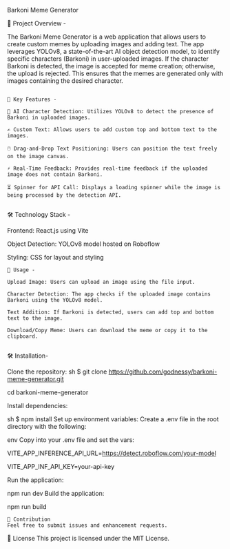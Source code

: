 Barkoni Meme Generator

🌟 Project Overview - 

The Barkoni Meme Generator is a web application that allows users to create custom memes by uploading images and adding text. The app leverages YOLOv8, a state-of-the-art AI object detection model, to identify specific characters (Barkoni) in user-uploaded images. If the character Barkoni is detected, the image is accepted for meme creation; otherwise, the upload is rejected. This ensures that the memes are generated only with images containing the desired character.
~~~~~~~~~~~~~~~~~~~~~~~~~~~~~~~

🔑 Key Features -

🧠 AI Character Detection: Utilizes YOLOv8 to detect the presence of Barkoni in uploaded images.

✍️ Custom Text: Allows users to add custom top and bottom text to the images.

🖱️ Drag-and-Drop Text Positioning: Users can position the text freely on the image canvas.

⚡ Real-Time Feedback: Provides real-time feedback if the uploaded image does not contain Barkoni.

⏳ Spinner for API Call: Displays a loading spinner while the image is being processed by the detection API.


~~~~~~~~~~~~~~~~~~~~~~~~~~~~~~~
🛠️ Technology Stack -

Frontend: React.js using Vite

Object Detection: YOLOv8 model hosted on Roboflow

Styling: CSS for layout and styling


~~~~~~~~~~~~~~~~~~~~~~~~~~~~~~~
🚀 Usage -

Upload Image: Users can upload an image using the file input.

Character Detection: The app checks if the uploaded image contains Barkoni using the YOLOv8 model.

Text Addition: If Barkoni is detected, users can add top and bottom text to the image.

Download/Copy Meme: Users can download the meme or copy it to the clipboard.


~~~~~~~~~~~~~~~~~~~~~~~~~~~~~~~
🛠️ Installation- 

Clone the repository:
sh
$ git clone https://github.com/godnessy/barkoni-meme-generator.git

cd barkoni-meme-generator

Install dependencies:

sh
$ npm install
Set up environment variables: Create a .env file in the root directory with the following:

env
Copy into your .env file and set the vars:

VITE_APP_INFERENCE_API_URL=https://detect.roboflow.com/your-model

VITE_APP_INF_API_KEY=your-api-key



Run the application:

npm run dev
Build the application:

npm run build

~~~~~~~~~~~~~~~~~~~~~~~~~~~~~~~
🤝 Contribution
Feel free to submit issues and enhancement requests.

~~~~~~~~~~~~~~~~~~~~~~~~~~~~~~~
📜 License
This project is licensed under the MIT License.

